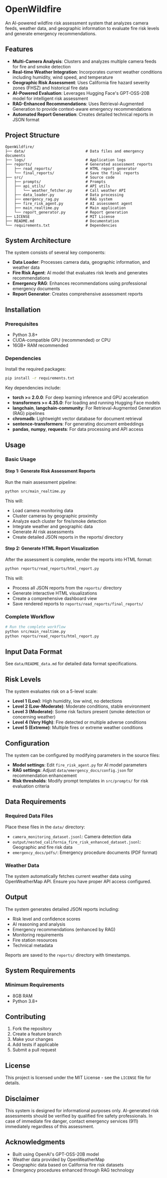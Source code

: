 # OpenWildfire

An AI-powered wildfire risk assessment system that analyzes camera feeds, weather data, and geographic information to evaluate fire risk levels and generate emergency recommendations.

## Features

- **Multi-Camera Analysis**: Clusters and analyzes multiple camera feeds for fire and smoke detection  
- **Real-time Weather Integration**: Incorporates current weather conditions including humidity, wind speed, and temperature  
- **Geographic Risk Assessment**: Uses California fire hazard severity zones (FHSZ) and historical fire data  
- **AI-Powered Evaluation**: Leverages Hugging Face's GPT-OSS-20B model for intelligent risk assessment  
- **RAG-Enhanced Recommendations**: Uses Retrieval-Augmented Generation to provide context-aware emergency recommendations  
- **Automated Report Generation**: Creates detailed technical reports in JSON format  

## Project Structure

```
OpenWildfire/
├── data/                           # Data files and emergency documents
├── logs/                           # Application logs
├── reports/                        # Generated assessment reports
│   ├── read_reports/               # HTML report generator
│   └── final_reports/              # Save the final reports
├── src/                            # Source code
│   ├── prompts/                    # Prompts
│   ├── api_utils/                  # API utils
│   │   └── weather_fetcher.py      # Call weather API
│   ├── data_loader.py              # Data processing
│   ├── emergency_rag.py            # RAG system
│   ├── fire_risk_agent.py          # AI assessment agent
│   ├── main_realtime.py            # Main application
│   └── report_generator.py         # Report generation
├── LICENSE                         # MIT License
├── README.md                       # Documentation
└── requirements.txt                # Dependencies
```


## System Architecture

The system consists of several key components:

- **Data Loader**: Processes camera data, geographic information, and weather data  
- **Fire Risk Agent**: AI model that evaluates risk levels and generates recommendations  
- **Emergency RAG**: Enhances recommendations using professional emergency documents  
- **Report Generator**: Creates comprehensive assessment reports  

## Installation

### Prerequisites

- Python 3.8+  
- CUDA-compatible GPU (recommended) or CPU  
- 16GB+ RAM recommended  

### Dependencies

Install the required packages:

```bash
pip install -r requirements.txt
```

Key dependencies include:

- **torch >= 2.0.0**: For deep learning inference and GPU acceleration  
- **transformers >= 4.35.0**: For loading and running Hugging Face models  
- **langchain**, **langchain-community**: For Retrieval-Augmented Generation (RAG) pipelines  
- **chromadb**: Lightweight vector database for document retrieval  
- **sentence-transformers**: For generating document embeddings  
- **pandas**, **numpy**, **requests**: For data processing and API access  

## Usage

### Basic Usage

#### Step 1: Generate Risk Assessment Reports

Run the main assessment pipeline:

```bash
python src/main_realtime.py
```

This will:

- Load camera monitoring data
- Cluster cameras by geographic proximity
- Analyze each cluster for fire/smoke detection
- Integrate weather and geographic data
- Generate AI risk assessments
- Create detailed JSON reports in the reports/ directory

#### Step 2: Generate HTML Report Visualization

After the assessment is complete, render the reports into HTML format:

```bash
python reports/read_reports/html_report.py
```

This will:

- Process all JSON reports from the `reports/` directory
- Generate interactive HTML visualizations
- Create a comprehensive dashboard view
- Save rendered reports to `reports/read_reports/final_reports/`


### Complete Workflow

```bash
# Run the complete workflow
python src/main_realtime.py
python reports/read_reports/html_report.py
```

## Input Data Format

See `data/README_data.md` for detailed data format specifications.


## Risk Levels

The system evaluates risk on a 5-level scale:

- **Level 1 (Low)**: High humidity, low wind, no detections
- **Level 2 (Low-Moderate)**: Moderate conditions, stable environment
- **Level 3 (Moderate)**: Some risk factors present (smoke detection or concerning weather)
- **Level 4 (Very High)**: Fire detected or multiple adverse conditions
- **Level 5 (Extreme)**: Multiple fires or extreme weather conditions


## Configuration

The system can be configured by modifying parameters in the source files:

- **Model settings**: Edit `fire_risk_agent.py` for AI model parameters
- **RAG settings**: Adjust `data/emergency_docs/config.json` for recommendation enhancement
- **Risk thresholds**: Modify prompt templates in `src/prompts/` for risk evaluation criteria


## Data Requirements

### Required Data Files

Place these files in the `data/` directory:

- `camera_monitoring_dataset.jsonl`: Camera detection data
- `output/nested_california_fire_risk_enhanced_dataset.jsonl`: Geographic and fire risk data
- `emergency_docs/pdfs/`: Emergency procedure documents (PDF format)

### Weather Data

The system automatically fetches current weather data using OpenWeatherMap API. Ensure you have proper API access configured.


## Output

The system generates detailed JSON reports including:

- Risk level and confidence scores
- AI reasoning and analysis
- Emergency recommendations (enhanced by RAG)
- Monitoring requirements
- Fire station resources
- Technical metadata

Reports are saved to the `reports/` directory with timestamps.


## System Requirements

### Minimum Requirements

- 8GB RAM
- Python 3.8+


## Contributing

1. Fork the repository  
2. Create a feature branch  
3. Make your changes  
4. Add tests if applicable  
5. Submit a pull request  


## License

This project is licensed under the MIT License - see the `LICENSE` file for details.


## Disclaimer

This system is designed for informational purposes only. AI-generated risk assessments should be verified by qualified fire safety professionals. In case of immediate fire danger, contact emergency services (911) immediately regardless of this assessment.


## Acknowledgments

- Built using OpenAI's GPT-OSS-20B model
- Weather data provided by OpenWeatherMap
- Geographic data based on California fire risk datasets
- Emergency procedures enhanced through RAG technology
